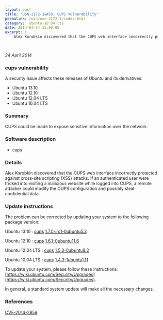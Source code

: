 ```yaml
---
layout: post
title: "USN-2172-1&#58; CUPS vulnerability"
permalink: /usn/usn-2172-1/index.html
category:  ubuntu-10.04-lts
date: 2014-04-24 12:00:00
excerpt: |
    Alex Korobkin discovered that the CUPS web interface incorrectly protected against cross-site scripting (XSS) attacks. If an authenticated user were tricked into visiting a malicious website while logged into CUPS, a remote attacker could modify the CUPS configuration and possibly steal confidential data. 
    
--- 
```

 
 

*24 April 2014*

### cups vulnerability

A security issue affects these releases of Ubuntu and its derivatives:

* Ubuntu 13.10
* Ubuntu 12.10
* Ubuntu 12.04 LTS
* Ubuntu 10.04 LTS

### Summary

CUPS could be made to expose sensitive information over the network. 

### Software description

* cups 

### Details

Alex Korobkin discovered that the CUPS web interface incorrectly protected against cross-site scripting (XSS) attacks. If an authenticated user were tricked into visiting a malicious website while logged into CUPS, a remote attacker could modify the CUPS configuration and possibly steal confidential data. 

### Update instructions

The problem can be corrected by updating your system to the following package version:

Ubuntu 13.10
 : [cups](https://launchpad.net/ubuntu/+source/cups) <span> [1.7.0~rc1-0ubuntu5.3](https://launchpad.net/ubuntu/+source/cups/1.7.0~rc1-0ubuntu5.3) </span> 

Ubuntu 12.10
 : [cups](https://launchpad.net/ubuntu/+source/cups) <span> [1.6.1-0ubuntu11.6](https://launchpad.net/ubuntu/+source/cups/1.6.1-0ubuntu11.6) </span> 

Ubuntu 12.04 LTS
 : [cups](https://launchpad.net/ubuntu/+source/cups) <span> [1.5.3-0ubuntu8.2](https://launchpad.net/ubuntu/+source/cups/1.5.3-0ubuntu8.2) </span> 

Ubuntu 10.04 LTS
 : [cups](https://launchpad.net/ubuntu/+source/cups) <span> [1.4.3-1ubuntu1.11](https://launchpad.net/ubuntu/+source/cups/1.4.3-1ubuntu1.11) </span> 

To update your system, please follow these instructions: [https://wiki.ubuntu.com/Security/Upgrades](https://wiki.ubuntu.com/Security/Upgrades).

In general, a standard system update will make all the necessary changes. 

### References

 
 [CVE-2014-2856](http://people.ubuntu.com/~ubuntu-security/cve/CVE-2014-2856)
 

